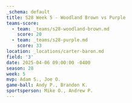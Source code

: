 ```yaml
---
_schema: default
title: S28 Week 5 - Woodland Brown vs Purple
teams-score:
  - team: _teams/s28-woodland-brown.md
    score: 20
  - team: _teams/s28-purple.md
    score: 33
location: _locations/carter-baron.md
field: '3'
date: 2025-04-06 09:00:00 -0400
season: 28
week: 5
mvp: Adam S., Joe O.
game-ball: Andy P., Brandon K.
sportsperson: Mike O., Andrew P.
---
```

